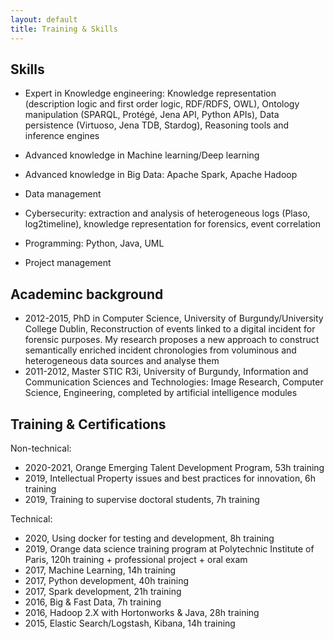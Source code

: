 ```yaml
---
layout: default
title: Training & Skills
---
```


## Skills
* Expert in Knowledge engineering: Knowledge representation (description logic and first order logic, RDF/RDFS, OWL), Ontology manipulation (SPARQL, Protégé, Jena API, Python APIs), Data persistence (Virtuoso, Jena TDB, Stardog), Reasoning tools and inference engines
* Advanced knowledge in Machine learning/Deep learning
* Advanced knowledge in Big Data: Apache Spark, Apache Hadoop


* Data management
* Cybersecurity: extraction and analysis of heterogeneous logs (Plaso, log2timeline), knowledge representation for forensics, event correlation


* Programming: Python, Java, UML


* Project management

## Academinc background
* 2012-2015, PhD in Computer Science, University of Burgundy/University College Dublin, Reconstruction of events linked to a digital incident for forensic purposes. My research proposes a new approach to construct semantically enriched incident chronologies from voluminous and heterogeneous data sources and analyse them
* 2011-2012, Master STIC R3i, University of Burgundy, Information and Communication Sciences and Technologies: Image Research, Computer Science, Engineering, completed by artificial intelligence modules

## Training & Certifications
Non-technical:
* 2020-2021, Orange Emerging Talent Development Program, 53h training
* 2019, Intellectual Property issues and best practices for innovation, 6h training
* 2019, Training to supervise doctoral students, 7h training

Technical:
* 2020, Using docker for testing and development, 8h training
* 2019, Orange data science training program at Polytechnic Institute of Paris, 120h training + professional project + oral exam
* 2017, Machine Learning, 14h training
* 2017, Python development, 40h training
* 2017, Spark development, 21h training
* 2016, Big & Fast Data, 7h training
* 2016, Hadoop 2.X with Hortonworks & Java, 28h training
* 2015, Elastic Search/Logstash, Kibana, 14h training
